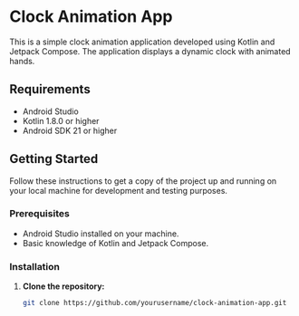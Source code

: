 # Clock Animation App

This is a simple clock animation application developed using Kotlin and Jetpack Compose. The application displays a dynamic clock with animated hands.

## Requirements

- Android Studio
- Kotlin 1.8.0 or higher
- Android SDK 21 or higher

## Getting Started

Follow these instructions to get a copy of the project up and running on your local machine for development and testing purposes.

### Prerequisites

- Android Studio installed on your machine.
- Basic knowledge of Kotlin and Jetpack Compose.

### Installation

1. **Clone the repository:**
   ```bash
   git clone https://github.com/yourusername/clock-animation-app.git
